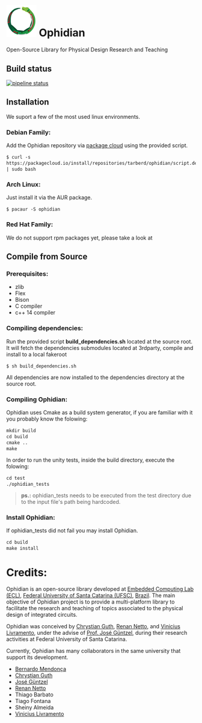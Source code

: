 # <img src="https://raw.githubusercontent.com/eclufsc/ophidian/master/logo.png" width=80> Ophidian
Open-Source Library for Physical Design Research and Teaching

## Build status
[![pipeline status](https://gitlab.com/eclufsc/ophidian/badges/master/pipeline.svg)](https://gitlab.com/eclufsc/ophidian/commits/master)

## Installation
We suport a few of the most used linux environments.

### Debian Family:
Add the Ophidian repository via [package cloud](https://packagecloud.io/tarberd/ophidian) using the provided script.
```
$ curl -s https://packagecloud.io/install/repositories/tarberd/ophidian/script.deb.sh | sudo bash
```

### Arch Linux:
Just install it via the AUR package.
```
$ pacaur -S ophidian
```

### Red Hat Family:
We do not support rpm packages yet, please take a look at 

## Compile from Source
### Prerequisites:
* zlib
* Flex
* Bison
* C compiler
* c++ 14 compiler 

### Compiling dependencies:
Run the provided script **build_dependencies.sh** located at the source root. It will fetch the dependencies submodules located at 3rdparty, compile and install to a local fakeroot
```
$ sh build_dependencies.sh
```
All dependencies are now installed to the dependencies directory at the source root.

### Compiling Ophidian:
Ophidian uses Cmake as a build system generator, if you are familiar with it you probably know the folowing:
```
mkdir build
cd build
cmake ..
make
```
In order to run the unity tests, inside the build directory, execute the folowing:
```
cd test
./ophidian_tests
```
> **ps.:** ophidian_tests needs to be executed from the test directory due to the input file's path being hardcoded.

### Install Ophidian:
If ophidian_tests did not fail you may install Ophidian.
```
cd build
make install
```

# Credits:
Ophidian is an open-source library developed at [Embedded Computing Lab (ECL)](http://eclab.paginas.ufsc.br/), [Federal University of Santa Catarina (UFSC)](http://ufsc.br/), [Brazil](https://www.google.com.br/maps/place/Departamento+de+Inform%C3%A1tica+e+Estat%C3%ADstica/@-27.600561,-48.520762,17z/data=!3m1!4b1!4m5!3m4!1s0x95273900f56d3f99:0xc2fd35f96d3fb9b3!8m2!3d-27.6005658!4d-48.5185733?hl=en). The main objective of Ophidian project is to provide a multi-platform library to facilitate the research and teaching of topics associated to the physical design of integrated circuits.

Ophidian was conceived by [Chrystian Guth](http://csguth.com), [Renan Netto](https://renannetto.github.io/), and [Vinicius Livramento](http://vinilivramento.com), under the advise of [Prof. José Güntzel](https://www.inf.ufsc.br/~j.guntzel/), during their research activities at Federal University of Santa Catarina.

Currently, Ophidian has many collaborators in the same university that support its development.
* [Bernardo Mendonça](http://tarberd.me)
* [Chrystian Guth](http://csguth.com)
* [José Güntzel](https://www.inf.ufsc.br/~j.guntzel/)
* [Renan Netto](https://renannetto.github.io/)
* Thiago Barbato
* Tiago Fontana
* Sheiny Almeida
* [Vinicius Livramento](http://vinilivramento.com)
